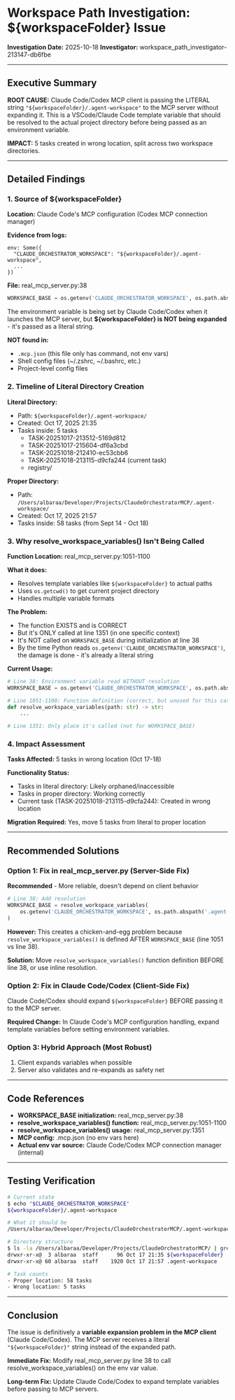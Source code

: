 # Workspace Path Investigation: ${workspaceFolder} Issue

**Investigation Date:** 2025-10-18
**Investigator:** workspace_path_investigator-213147-db6fbe

---

## Executive Summary

**ROOT CAUSE:** Claude Code/Codex MCP client is passing the LITERAL string `"${workspaceFolder}/.agent-workspace"` to the MCP server without expanding it. This is a VSCode/Claude Code template variable that should be resolved to the actual project directory before being passed as an environment variable.

**IMPACT:** 5 tasks created in wrong location, split across two workspace directories.

---

## Detailed Findings

### 1. Source of ${workspaceFolder}

**Location:** Claude Code's MCP configuration (Codex MCP connection manager)

**Evidence from logs:**
```
env: Some({
  "CLAUDE_ORCHESTRATOR_WORKSPACE": "${workspaceFolder}/.agent-workspace",
  ...
})
```

**File:** real_mcp_server.py:38
```python
WORKSPACE_BASE = os.getenv('CLAUDE_ORCHESTRATOR_WORKSPACE', os.path.abspath('.agent-workspace'))
```

The environment variable is being set by Claude Code/Codex when it launches the MCP server, but **${workspaceFolder} is NOT being expanded** - it's passed as a literal string.

**NOT found in:**
- `.mcp.json` (this file only has command, not env vars)
- Shell config files (~/.zshrc, ~/.bashrc, etc.)
- Project-level config files

### 2. Timeline of Literal Directory Creation

**Literal Directory:**
- Path: `${workspaceFolder}/.agent-workspace/`
- Created: Oct 17, 2025 21:35
- Tasks inside: 5 tasks
  - TASK-20251017-213512-5169d812
  - TASK-20251017-215604-df6a3cbd
  - TASK-20251018-212410-ec53cbb6
  - TASK-20251018-213115-d9cfa244 (current task)
  - registry/

**Proper Directory:**
- Path: `/Users/albaraa/Developer/Projects/ClaudeOrchestratorMCP/.agent-workspace/`
- Created: Oct 17, 2025 21:57
- Tasks inside: 58 tasks (from Sept 14 - Oct 18)

### 3. Why resolve_workspace_variables() Isn't Being Called

**Function Location:** real_mcp_server.py:1051-1100

**What it does:**
- Resolves template variables like `${workspaceFolder}` to actual paths
- Uses `os.getcwd()` to get current project directory
- Handles multiple variable formats

**The Problem:**
- The function EXISTS and is CORRECT
- But it's ONLY called at line 1351 (in one specific context)
- It's NOT called on `WORKSPACE_BASE` during initialization at line 38
- By the time Python reads `os.getenv('CLAUDE_ORCHESTRATOR_WORKSPACE')`, the damage is done - it's already a literal string

**Current Usage:**
```python
# Line 38: Environment variable read WITHOUT resolution
WORKSPACE_BASE = os.getenv('CLAUDE_ORCHESTRATOR_WORKSPACE', os.path.abspath('.agent-workspace'))

# Line 1051-1100: Function definition (correct, but unused for this case)
def resolve_workspace_variables(path: str) -> str:
    ...

# Line 1351: Only place it's called (not for WORKSPACE_BASE)
```

### 4. Impact Assessment

**Tasks Affected:** 5 tasks in wrong location (Oct 17-18)

**Functionality Status:**
- Tasks in literal directory: Likely orphaned/inaccessible
- Tasks in proper directory: Working correctly
- Current task (TASK-20251018-213115-d9cfa244): Created in wrong location

**Migration Required:** Yes, move 5 tasks from literal to proper location

---

## Recommended Solutions

### Option 1: Fix in real_mcp_server.py (Server-Side Fix)
**Recommended** - More reliable, doesn't depend on client behavior

```python
# Line 38: Add resolution
WORKSPACE_BASE = resolve_workspace_variables(
    os.getenv('CLAUDE_ORCHESTRATOR_WORKSPACE', os.path.abspath('.agent-workspace'))
)
```

**However:** This creates a chicken-and-egg problem because `resolve_workspace_variables()` is defined AFTER `WORKSPACE_BASE` (line 1051 vs line 38).

**Solution:** Move `resolve_workspace_variables()` function definition BEFORE line 38, or use inline resolution.

### Option 2: Fix in Claude Code/Codex (Client-Side Fix)
Claude Code/Codex should expand `${workspaceFolder}` BEFORE passing it to the MCP server.

**Required Change:** In Claude Code's MCP configuration handling, expand template variables before setting environment variables.

### Option 3: Hybrid Approach (Most Robust)
1. Client expands variables when possible
2. Server also validates and re-expands as safety net

---

## Code References

- **WORKSPACE_BASE initialization:** real_mcp_server.py:38
- **resolve_workspace_variables() function:** real_mcp_server.py:1051-1100
- **resolve_workspace_variables() usage:** real_mcp_server.py:1351
- **MCP config:** .mcp.json (no env vars here)
- **Actual env var source:** Claude Code/Codex MCP connection manager (internal)

---

## Testing Verification

```bash
# Current state
$ echo "$CLAUDE_ORCHESTRATOR_WORKSPACE"
${workspaceFolder}/.agent-workspace

# What it should be
/Users/albaraa/Developer/Projects/ClaudeOrchestratorMCP/.agent-workspace

# Directory structure
$ ls -la /Users/albaraa/Developer/Projects/ClaudeOrchestratorMCP/ | grep workspace
drwxr-xr-x@  3 albaraa  staff      96 Oct 17 21:35 ${workspaceFolder}
drwxr-xr-x@ 60 albaraa  staff    1920 Oct 17 21:57 .agent-workspace

# Task counts
- Proper location: 58 tasks
- Wrong location: 5 tasks
```

---

## Conclusion

The issue is definitively a **variable expansion problem in the MCP client** (Claude Code/Codex). The MCP server receives a literal `"${workspaceFolder}"` string instead of the expanded path.

**Immediate Fix:** Modify real_mcp_server.py line 38 to call resolve_workspace_variables() on the env var value.

**Long-term Fix:** Update Claude Code/Codex to expand template variables before passing to MCP servers.
